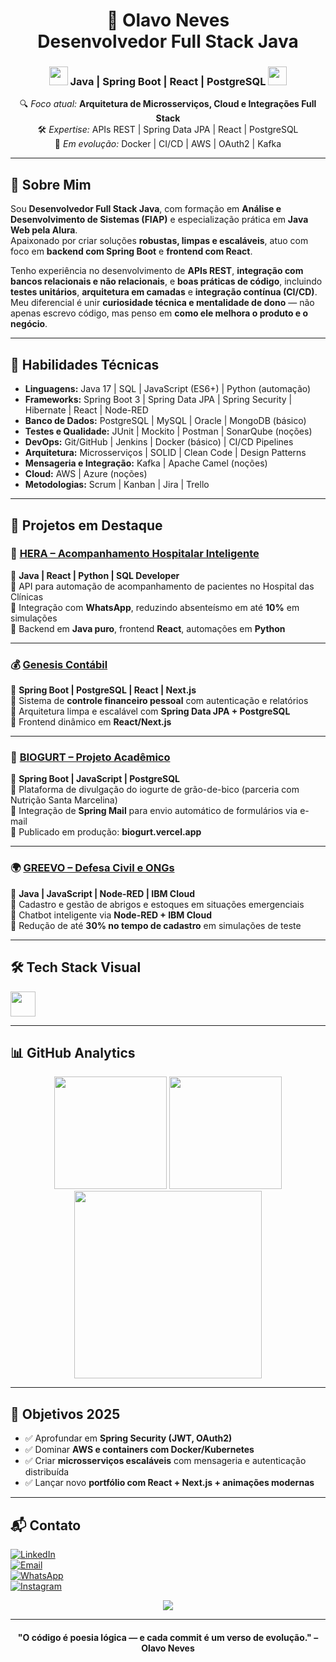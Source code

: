<h1 align="center">🚀 Olavo Neves<br>Desenvolvedor Full Stack Java</h1>

<div align="center">
  <h3>
    <img src="https://emojis.slackmojis.com/emojis/images/1643514076/5919/hot_java.gif?1643514076" width="30"/>
    Java | Spring Boot | React | PostgreSQL
    <img src="https://emojis.slackmojis.com/emojis/images/1643514076/5919/hot_java.gif?1643514076" width="30"/>
  </h3>
  
  <p>
    🔍 <em>Foco atual:</em> <strong>Arquitetura de Microsserviços, Cloud e Integrações Full Stack</strong><br>
    🛠️ <em>Expertise:</em> APIs REST | Spring Data JPA | React | PostgreSQL<br>
    🌱 <em>Em evolução:</em> Docker | CI/CD | AWS | OAuth2 | Kafka
  </p>
</div>

---

## 📌 Sobre Mim

Sou **Desenvolvedor Full Stack Java**, com formação em **Análise e Desenvolvimento de Sistemas (FIAP)** e especialização prática em **Java Web pela Alura**.  
Apaixonado por criar soluções **robustas, limpas e escaláveis**, atuo com foco em **backend com Spring Boot** e **frontend com React**.

Tenho experiência no desenvolvimento de **APIs REST**, **integração com bancos relacionais e não relacionais**, e **boas práticas de código**, incluindo **testes unitários**, **arquitetura em camadas** e **integração contínua (CI/CD)**.  
Meu diferencial é unir **curiosidade técnica e mentalidade de dono** — não apenas escrevo código, mas penso em **como ele melhora o produto e o negócio**.

---

## 🧠 Habilidades Técnicas

- **Linguagens:** Java 17 | SQL | JavaScript (ES6+) | Python (automação)
- **Frameworks:** Spring Boot 3 | Spring Data JPA | Spring Security | Hibernate | React | Node-RED  
- **Banco de Dados:** PostgreSQL | MySQL | Oracle | MongoDB (básico)
- **Testes e Qualidade:** JUnit | Mockito | Postman | SonarQube (noções)
- **DevOps:** Git/GitHub | Jenkins | Docker (básico) | CI/CD Pipelines
- **Arquitetura:** Microsserviços | SOLID | Clean Code | Design Patterns
- **Mensageria e Integração:** Kafka | Apache Camel (noções)
- **Cloud:** AWS | Azure (noções)
- **Metodologias:** Scrum | Kanban | Jira | Trello

---

## 🚀 Projetos em Destaque

### 🧩 [HERA – Acompanhamento Hospitalar Inteligente](https://github.com/olavoneves)
📌 **Java | React | Python | SQL Developer**  
🔹 API para automação de acompanhamento de pacientes no Hospital das Clínicas  
🔹 Integração com **WhatsApp**, reduzindo absenteísmo em até **10%** em simulações  
🔹 Backend em **Java puro**, frontend **React**, automações em **Python**

---

### 💰 [Genesis Contábil](https://github.com/olavoneves/genesis-contabil)
📌 **Spring Boot | PostgreSQL | React | Next.js**  
🔹 Sistema de **controle financeiro pessoal** com autenticação e relatórios  
🔹 Arquitetura limpa e escalável com **Spring Data JPA + PostgreSQL**  
🔹 Frontend dinâmico em **React/Next.js**

---

### 🥛 [BIOGURT – Projeto Acadêmico](https://biogurt.vercel.app)
📌 **Spring Boot | JavaScript | PostgreSQL**  
🔹 Plataforma de divulgação do iogurte de grão-de-bico (parceria com Nutrição Santa Marcelina)  
🔹 Integração de **Spring Mail** para envio automático de formulários via e-mail  
🔹 Publicado em produção: **biogurt.vercel.app**

---

### 🌍 [GREEVO – Defesa Civil e ONGs](https://github.com/olavoneves)
📌 **Java | JavaScript | Node-RED | IBM Cloud**  
🔹 Cadastro e gestão de abrigos e estoques em situações emergenciais  
🔹 Chatbot inteligente via **Node-RED + IBM Cloud**  
🔹 Redução de até **30% no tempo de cadastro** em simulações de teste

---

## 🛠️ Tech Stack Visual

<div align="left">
  <img src="https://skillicons.dev/icons?i=java,spring,postgres,hibernate,react,python,docker,git" height="40" />
</div>

---

## 📊 GitHub Analytics

<div align="center">
  <img src="https://github-readme-stats.vercel.app/api?username=olavoneves&show_icons=true&theme=github_dark&include_all_commits=true&count_private=true" height="180" />
  <img src="https://github-readme-stats.vercel.app/api/top-langs?username=olavoneves&layout=compact&theme=github_dark" height="180" />
  <img src="https://github-readme-activity-graph.vercel.app/graph?username=olavoneves&theme=github-dark-dimmed&area=true&radius=16" height="300" />
</div>

---

## 🎯 Objetivos 2025

- ✅ Aprofundar em **Spring Security (JWT, OAuth2)**  
- ✅ Dominar **AWS e containers com Docker/Kubernetes**  
- ✅ Criar **microsserviços escaláveis** com mensageria e autenticação distribuída  
- ✅ Lançar novo **portfólio com React + Next.js + animações modernas**

---

## 📬 Contato

[![LinkedIn](https://img.shields.io/badge/LinkedIn-0077B5?style=for-the-badge&logo=linkedin&logoColor=white)](https://linkedin.com/in/olavoneves)  
[![Email](https://img.shields.io/badge/Gmail-D14836?style=for-the-badge&logo=gmail&logoColor=white)](mailto:olavo9neves@gmail.com)  
[![WhatsApp](https://img.shields.io/badge/WhatsApp-25D366?style=for-the-badge&logo=whatsapp&logoColor=white)](https://wa.me/5511955502307)  
[![Instagram](https://img.shields.io/badge/Instagram-E4405F?style=for-the-badge&logo=instagram&logoColor=white)](https://instagram.com/olavoneves_)

<div align="center">
  <img src="https://visitor-badge.laobi.icu/badge?page_id=olavoneves.olavoneves&left_color=darkslategrey&right_color=dodgerblue&left_text=Profile%20Views" />
</div>

---

<h4 align="center">"O código é poesia lógica — e cada commit é um verso de evolução." – Olavo Neves</h4>
